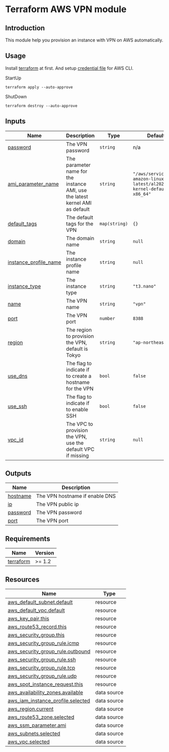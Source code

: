 <!-- BEGIN_TF_DOCS -->
# Terraform AWS VPN module

## Introduction
This module help you provision an instance with VPN on AWS automatically.

## Usage
Install [terraform](https://www.terraform.io/) at first.
And setup [credential file](https://docs.aws.amazon.com/cli/latest/userguide/cli-configure-files.html) for AWS CLI.

StartUp
```
terraform apply --auto-approve
```

ShutDown
```
terraform destroy --auto-approve
```

## Inputs

| Name | Description | Type | Default | Required |
|------|-------------|------|---------|:--------:|
| <a name="input_password"></a> [password](#input\_password) | The VPN password | `string` | n/a | yes |
| <a name="input_ami_parameter_name"></a> [ami\_parameter\_name](#input\_ami\_parameter\_name) | The parameter name for the instance AMI, use the latest kernel AMI as default | `string` | `"/aws/service/ami-amazon-linux-latest/al2023-ami-kernel-default-x86_64"` | no |
| <a name="input_default_tags"></a> [default\_tags](#input\_default\_tags) | The default tags for the VPN | `map(string)` | `{}` | no |
| <a name="input_domain"></a> [domain](#input\_domain) | The domain name | `string` | `null` | no |
| <a name="input_instance_profile_name"></a> [instance\_profile\_name](#input\_instance\_profile\_name) | The instance profile name | `string` | `null` | no |
| <a name="input_instance_type"></a> [instance\_type](#input\_instance\_type) | The instance type | `string` | `"t3.nano"` | no |
| <a name="input_name"></a> [name](#input\_name) | The VPN name | `string` | `"vpn"` | no |
| <a name="input_port"></a> [port](#input\_port) | The VPN port | `number` | `8388` | no |
| <a name="input_region"></a> [region](#input\_region) | The region to provision the VPN, default is Tokyo | `string` | `"ap-northeast-1"` | no |
| <a name="input_use_dns"></a> [use\_dns](#input\_use\_dns) | The flag to indicate if to create a hostname for the VPN | `bool` | `false` | no |
| <a name="input_use_ssh"></a> [use\_ssh](#input\_use\_ssh) | The flag to indicate if to enable SSH | `bool` | `false` | no |
| <a name="input_vpc_id"></a> [vpc\_id](#input\_vpc\_id) | The VPC to provision the VPN, use the default VPC if missing | `string` | `null` | no |

## Outputs

| Name | Description |
|------|-------------|
| <a name="output_hostname"></a> [hostname](#output\_hostname) | The VPN hostname if enable DNS |
| <a name="output_ip"></a> [ip](#output\_ip) | The VPN public ip |
| <a name="output_password"></a> [password](#output\_password) | The VPN password |
| <a name="output_port"></a> [port](#output\_port) | The VPN port |

## Requirements

| Name | Version |
|------|---------|
| <a name="requirement_terraform"></a> [terraform](#requirement\_terraform) | >= 1.2 |



## Resources

| Name | Type |
|------|------|
| [aws_default_subnet.default](https://registry.terraform.io/providers/hashicorp/aws/latest/docs/resources/default_subnet) | resource |
| [aws_default_vpc.default](https://registry.terraform.io/providers/hashicorp/aws/latest/docs/resources/default_vpc) | resource |
| [aws_key_pair.this](https://registry.terraform.io/providers/hashicorp/aws/latest/docs/resources/key_pair) | resource |
| [aws_route53_record.this](https://registry.terraform.io/providers/hashicorp/aws/latest/docs/resources/route53_record) | resource |
| [aws_security_group.this](https://registry.terraform.io/providers/hashicorp/aws/latest/docs/resources/security_group) | resource |
| [aws_security_group_rule.icmp](https://registry.terraform.io/providers/hashicorp/aws/latest/docs/resources/security_group_rule) | resource |
| [aws_security_group_rule.outbound](https://registry.terraform.io/providers/hashicorp/aws/latest/docs/resources/security_group_rule) | resource |
| [aws_security_group_rule.ssh](https://registry.terraform.io/providers/hashicorp/aws/latest/docs/resources/security_group_rule) | resource |
| [aws_security_group_rule.tcp](https://registry.terraform.io/providers/hashicorp/aws/latest/docs/resources/security_group_rule) | resource |
| [aws_security_group_rule.udp](https://registry.terraform.io/providers/hashicorp/aws/latest/docs/resources/security_group_rule) | resource |
| [aws_spot_instance_request.this](https://registry.terraform.io/providers/hashicorp/aws/latest/docs/resources/spot_instance_request) | resource |
| [aws_availability_zones.available](https://registry.terraform.io/providers/hashicorp/aws/latest/docs/data-sources/availability_zones) | data source |
| [aws_iam_instance_profile.selected](https://registry.terraform.io/providers/hashicorp/aws/latest/docs/data-sources/iam_instance_profile) | data source |
| [aws_region.current](https://registry.terraform.io/providers/hashicorp/aws/latest/docs/data-sources/region) | data source |
| [aws_route53_zone.selected](https://registry.terraform.io/providers/hashicorp/aws/latest/docs/data-sources/route53_zone) | data source |
| [aws_ssm_parameter.ami](https://registry.terraform.io/providers/hashicorp/aws/latest/docs/data-sources/ssm_parameter) | data source |
| [aws_subnets.selected](https://registry.terraform.io/providers/hashicorp/aws/latest/docs/data-sources/subnets) | data source |
| [aws_vpc.selected](https://registry.terraform.io/providers/hashicorp/aws/latest/docs/data-sources/vpc) | data source |


<!-- END_TF_DOCS -->